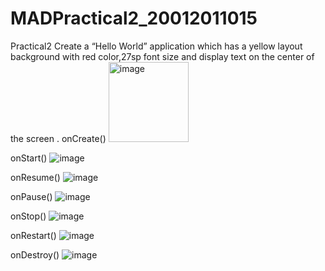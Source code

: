 # MADPractical2_20012011015
Practical2
Create a “Hello World” application which has a yellow layout background with red color,27sp font
size and display text on the center of the screen .
onCreate()
<img width="128" alt="image" src="https://user-images.githubusercontent.com/110707235/190225626-841f45eb-2c9c-4166-8933-27c1eaa2f138.png">

onStart()
![image](https://user-images.githubusercontent.com/110707235/190225730-262350e7-d616-4635-8ffc-fc60358db2e9.png)

onResume()
![image](https://user-images.githubusercontent.com/110707235/190225791-03a9ad79-7d1a-431a-be34-f765968f7154.png)

onPause()
![image](https://user-images.githubusercontent.com/110707235/190225834-359766bb-9cc1-4e84-9ff8-03e38df9ca42.png)

onStop()
![image](https://user-images.githubusercontent.com/110707235/190225969-8cd71884-a47c-4ab1-9097-347afbaa3582.png)

onRestart()
![image](https://user-images.githubusercontent.com/110707235/190226083-87702a25-396c-4dcb-a0f6-98b96806bd63.png)

onDestroy()
![image](https://user-images.githubusercontent.com/110707235/190226169-8a32a43a-7e8b-422c-a559-56ccb5e85365.png)

